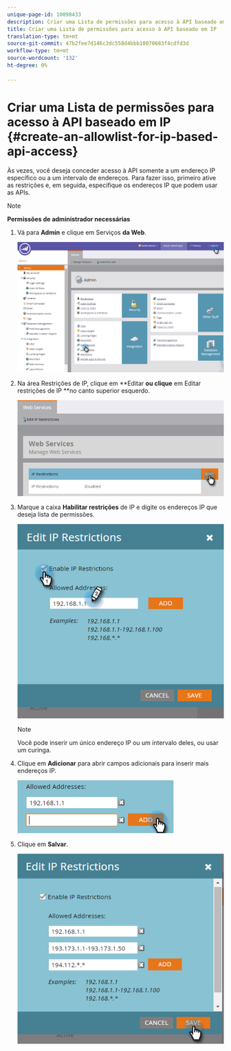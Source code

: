 ```yaml
---
unique-page-id: 10098433
description: Criar uma Lista de permissões para acesso à API baseado em IP - Documentos do Marketing - Documentação do produto
title: Criar uma Lista de permissões para acesso à API baseado em IP
translation-type: tm+mt
source-git-commit: 47b2fee7d146c3dc558d4bbb10070683f4cdfd3d
workflow-type: tm+mt
source-wordcount: '132'
ht-degree: 0%

---
```



# Criar uma Lista de permissões para acesso à API baseado em IP {#create-an-allowlist-for-ip-based-api-access}

Às vezes, você deseja conceder acesso à API somente a um endereço IP específico ou a um intervalo de endereços. Para fazer isso, primeiro ative as restrições e, em seguida, especifique os endereços IP que podem usar as APIs.

>[!NOTE]
>
>**Permissões de administrador necessárias**

1. Vá para **Admin** e clique em Serviços **da Web**.

   ![](assets/image2016-2-25-9-3a12-3a48.png)

1. Na área Restrições de IP, clique em **Editar **ou clique** em Editar restrições de IP **no canto superior esquerdo.

   ![](assets/image2016-2-25-9-3a15-3a30.png)

1. Marque a caixa **Habilitar restrições** de IP e digite os endereços IP que deseja lista de permissões.

   ![](assets/image2016-2-25-9-3a18-3a28.png)

   >[!NOTE]
   >
   >Você pode inserir um único endereço IP ou um intervalo deles, ou usar um curinga.

1. Clique em **Adicionar** para abrir campos adicionais para inserir mais endereços IP.

   ![](assets/image2016-2-25-9-3a20-3a47.png)

1. Clique em **Salvar**.

   ![](assets/image2016-2-25-9-3a28-3a21.png)

